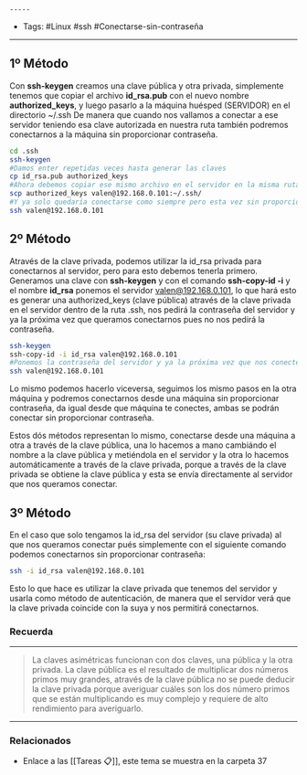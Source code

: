 	-----
- Tags: #Linux #ssh #Conectarse-sin-contraseña
-----

## 1º Método

Con **ssh-keygen** creamos una clave pública y otra privada, simplemente tenemos que copiar el archivo **id_rsa.pub** con el nuevo nombre **authorized_keys**, y luego pasarlo a la máquina huésped (SERVIDOR) en el directorio ~/.ssh De manera que cuando nos vallamos a conectar a ese servidor teniendo esa clave autorizada en nuestra ruta también podremos conectarnos a la máquina sin proporcionar contraseña.
```bash
cd .ssh
ssh-keygen
#Damos enter repetidas veces hasta generar las claves
cp id_rsa.pub authorized_keys
#Ahora debemos copiar ese mismo archivo en el servidor en la misma ruta
scp authorized_keys valen@192.168.0.101:~/.ssh/
#Y ya solo quedaría conectarse como siempre pero esta vez sin proporcionar la contraseña
ssh valen@192.168.0.101
```

## 2º Método

Através de la clave privada, podemos utilizar la id_rsa privada para conectarnos al servidor, pero para esto debemos tenerla primero. Generamos una clave con **ssh-keygen** y con el comando **ssh-copy-id -i** y el nombre **id_rsa** ponemos el servidor valen@192.168.0.101, lo que hará esto es generar una authorized_keys (clave pública) através de la clave privada en el servidor dentro de la ruta .ssh, nos pedirá la contraseña del servidor y ya la próxima vez que queramos conectarnos pues no nos pedirá la contraseña.
```bash
ssh-keygen
ssh-copy-id -i id_rsa valen@192.168.0.101
#Ponemos la contraseña del servidor y ya la próxima vez que nos conectemos lo haremos sin la contraseña.
ssh valen@192.168.0.101
```

Lo mismo podemos hacerlo viceversa, seguimos los mismo pasos en la otra máquina y podremos conectarnos desde una máquina sin proporcionar contraseña, da igual desde que máquina te conectes, ambas se podrán conectar sin proporcionar contraseña.

Estos dós métodos representan lo mismo, conectarse desde una máquina a otra a través de la clave pública, una lo hacemos a mano cambiándo el nombre a la clave pública y metiéndola en el servidor y la otra lo hacemos automáticamente a través de la clave privada, porque a través de la clave privada se obtiene la clave pública y esta se envía directamente al servidor que nos queramos conectar.

## 3º Método

En el caso que solo tengamos la id_rsa del servidor (su clave privada) al que nos queramos conectar pués simplemente con el siguiente comando podemos conectarnos sin proporcionar contraseña:
```bash
ssh -i id_rsa valen@192.168.0.101
```

Esto lo que hace es utilizar la clave privada que tenemos del servidor y usarla como método de autenticación, de manera que el servidor verá que la clave privada coincide con la suya y nos permitirá conectarnos.

### Recuerda
----
> La claves asimétricas funcionan con dos claves, una pública y la otra privada. La clave pública es el resultado de multiplicar dos números primos muy grandes, através de la clave pública no se puede deducir la clave privada porque averiguar cuáles son los dos número primos que se están multiplicando es muy complejo y requiere de alto rendimiento para averiguarlo.
---

### Relacionados

-  Enlace a las [[Tareas 📋]], este tema se muestra en la carpeta 37